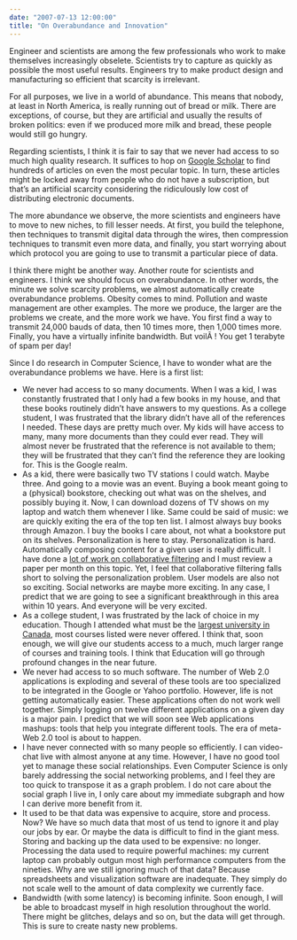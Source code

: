 ```yaml
---
date: "2007-07-13 12:00:00"
title: "On Overabundance and Innovation"
---
```




Engineer and scientists are among the few professionals who work to make themselves increasingly obselete. Scientists try to capture as quickly as possible the most useful results. Engineers try to make product design and manufacturing so efficient that scarcity is irrelevant.

For all purposes, we live in a world of abundance. This means that nobody, at least in North America, is really running out of bread or milk. There are exceptions, of course, but they are artificial and usually the results of broken politics: even if we produced more milk and bread, these people would still go hungry.

Regarding scientists, I think it is fair to say that we never had access to so much high quality research. It suffices to hop on [Google Scholar](https://scholar.google.com) to find hundreds of articles on even the most pecular topic. In turn, these articles might be locked away from people who do not have a subscription, but that&rsquo;s an artificial scarcity considering the ridiculously low cost of distributing electronic documents.

The more abundance we observe, the more scientists and engineers have to move to new niches, to fill lesser needs. At first, you build the telephone, then techniques to transmit digital data through the wires, then compression techniques to transmit even more data, and finally, you start worrying about which protocol you are going to use to transmit a particular piece of data.

I think there might be another way. Another route for scientists and engineers. I think we should focus on overabundance. In other words, the minute we solve scarcity problems, we almost automatically create overabundance problems. Obesity comes to mind. Pollution and waste management are other examples. The more we produce, the larger are the problems we create, and the more work we have. You first find a way to transmit 24,000 bauds of data, then 10 times more, then 1,000 times more. Finally, you have a virtually infinite bandwidth. But voilÃ ! You get 1 terabyte of spam per day!

Since I do research in Computer Science, I have to wonder what are the overabundance problems we have. Here is a first list:

- We never had access to so many documents. When I was a kid, I was constantly frustrated that I only had a few books in my house, and that these books routinely didn&rsquo;t have answers to my questions. As a college student, I was frustrated that the library didn&rsquo;t have all of the references I needed. These days are pretty much over. My kids will have access to many, many more documents than they could ever read. They will almost never be frustrated that the reference is not available to them; they will be frustrated that they can&rsquo;t find the reference they are looking for. This is the Google realm.
- As a kid, there were basically two TV stations I could watch. Maybe three. And going to a movie was an event. Buying a book meant going to a (physical) bookstore, checking out what was on the shelves, and possibly buying it. Now, I can download dozens of TV shows on my laptop and watch them whenever I like. Same could be said of music: we are quickly exiting the era of the top ten list. I almost always buy books through Amazon. I buy the books I care about, not what a bookstore put on its shelves. Personalization is here to stay. Personalization is hard. Automatically composing content for a given user is really difficult. I have done a [lot of work on collaborative filtering](https://en.wikipedia.org/wiki/Slope_One) and I must review a paper per month on this topic. Yet, I feel that collaborative filtering falls short to solving the personalization problem. User models are also not so exciting. Social networks are maybe more exciting. In any case, I predict that we are going to see a significant breakthrough in this area within 10 years. And everyone will be very excited. 
- As a college student, I was frustrated by the lack of choice in my education. Though I attended what must be the [largest university in Canada](http://www.utoronto.ca/), most courses listed were never offered. I think that, soon enough, we will give our students access to a much, much larger range of courses and training tools. I think that Education will go through profound changes in the near future. 
- We never had access to so much software. The number of Web 2.0 applications is exploding and several of these tools are too specialized to be integrated in the Google or Yahoo portfolio. However, life is not getting automatically easier. These applications often do not work well together. Simply logging on twelve different applications on a given day is a major pain. I predict that we will soon see Web applications mashups: tools that help you integrate different tools. The era of meta-Web 2.0 tool is about to happen. 
- I have never connected with so many people so efficiently. I can video-chat live with almost anyone at any time. However, I have no good tool yet to manage these social relationships. Even Computer Science is only barely addressing the social networking problems, and I feel they are too quick to transpose it as a graph problem. I do not care about the social graph I live in, I only care about my immediate subgraph and how I can derive more benefit from it.
- It used to be that data was expensive to acquire, store and process. Now? We have so much data that most of us tend to ignore it and play our jobs by ear. Or maybe the data is difficult to find in the giant mess. Storing and backing up the data used to be expensive: no longer. Processing the data used to require powerful machines: my current laptop can probably outgun most high performance computers from the nineties. Why are we still ignoring much of that data? Because spreadsheets and visualization software are inadequate. They simply do not scale well to the amount of data complexity we currently face.
- Bandwidth (with some latency) is becoming infinite. Soon enough, I will be able to broadcast myself in high resolution throughout the world. There might be glitches, delays and so on, but the data will get through. This is sure to create nasty new problems.


